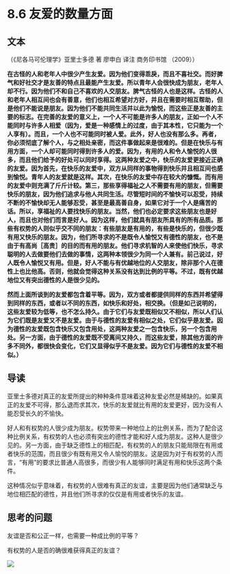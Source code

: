 # 8.6 友爱的数量方面

## 文本

（《尼各马可伦理学》亚里士多德 著 廖申白 译注 商务印书馆 （2009））

**在古怪的人和老年人中很少产生友爱。因为他们变得乖戾，而且不喜社交。而好脾气和好社交才是友善的特点且最能产生友爱。所以青年人会很快成为朋友，老年人却不行。因为他们不和自己不喜欢的人交朋友。脾气古怪的人也是这样。古怪的人和老年人相互间也会有善意，他们也相互希望对方好，并且在需要时相互帮助，但是他们不能说是朋友。因为他们不能共同生活并以此为愉悦，而这些正是友善的主要的标志。在完善的友爱的意义上，一个人不可能是许多人的朋友，正如一个人不能同时与许多人相爱（因为，爱是一种感情上的过度，由于其本性，它只能为一个人享有）。而且，一个人也不可能同时被人爱。此外，好人也没有那么多。再者，你必须彻底了解个人，与之相处亲密，而这件事做起来是很难的。但是在快乐与有用方面，一个人却可能同时得到许多人的爱。因为，有用的人和令人愉悦的人很多，而且他们给予的好处可以同时享得。这两种友爱之中，快乐的友爱更接近正确的友爱。因为首先，在快乐的友爱中，双方从同样的事物得到快乐并且相互间也感到愉悦。青年人的友爱就是这样。其次，在快乐的友爱中存在较大的慷慨。而有用的友爱中则充满了斤斤计较。第三，那些享得福祉之人不需要有用的朋友，但需要快乐的朋友，因为他们追求与他人共同生活。尽管短时间的不愉快可以忍受，持续不断的不愉快却无人能够忍受，甚至是最高善自身，如果它对于一个人是痛苦的话。所以，享福祉的人要找快乐的朋友。当然，他们也必定要求这些朋友也是好人，而且也对他们而言是好人。因为这样，他们就具有朋友所具有的所有品质。那些有权势的人则似乎交不同的朋友：有些朋友是有用的，有些是快乐的，但很少既有用又快乐的朋友。因为，他们所寻求的不是既令人愉悦又有德性的朋友，也不是由于有高尚［高贵］的目的而有用的朋友。他们寻求机智的人来使他们快乐，寻求聪明的人去做要他们去做的事情，这两种本领很少为同一个人兼有。前己说过，好人既令人愉悦又有用。但是，好人不能与有优越地位的人交朋友，除非那个人在德性上也比他高。否则，他就会觉得这种关系没有达到比例的平等。不过，既有优越地位又有突出德性的人是很少见的。**

**然而上面所谈到的友爱都包含着平等。因为，双方或者都提供同样的东西并希望得到同样的东西，或者以不同的东西，如快乐和好处，相交换。（但是如己说明的，这些友爱较为低等，也不怎么持久。由于它们与友爱既相似又不相似，所以人们认为它们既是友爱又不是友爱。由于与德性的友爱有相似之处，它们似乎是友爱。因为德性的友爱既包含快乐又包含用处，这两种友爱之一包含快乐，另一个包含用处。另一方面，由于德性的友爱既不受离间又持久，而这些友爱，除其他方面的许多不同外，都很快会变化，它们又显得似乎不是友爱。因为它们与德性的友爱不相似。）**

## 导读

亚里士多德对真正的友爱所提出的种种条件意味着这种友爱必然是稀缺的。如果真正的友爱不可得，那么退而求其次，快乐的友爱就比有用的友爱更好，因为没有人能忍受长久的不愉快。

好人和有权势的人很少成为朋友。权势带来一种地位上的比例关系，而为了配合这种比例关系，有权势的人也必须有突出的德性才能和好人成为朋友。这种人是很少见的。另一方面，由于缺乏德性上的相匹配，有权势的人的朋友只能局限在有用或者快乐的范围，而且很少有既有用又令人愉悦的朋友。这是因为对于有权势的人而言，“有用”的要求比普通人高很多，而很少有人能够同时满足有用和快乐这两个条件。

这种情况似乎意味着，有权势的人很难有真正的友谊，主要是因为他们通常缺乏与地位相匹配的德性，并且他们所寻求的仅仅是有用或者快乐的友谊。

## 思考的问题

友谊是否和公正一样，也需要一种成比例的平等？

有权势的人是否的确很难获得真正的友谊？

![](../.gitbook/assets/qr.png)

